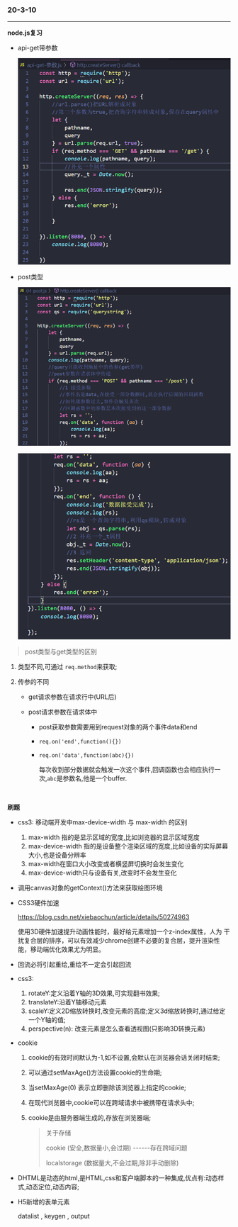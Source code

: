 ### 20-3-10

------

**node.js复习**

- api-get带参数

  ![image-20200310130615438](get.png)

- post类型

  ![image-20200310130905712](post1.png) 

  ![image-20200310130935914](post2.png)

> post类型与get类型的区别

1. 类型不同,可通过 `req.method`来获取;

2. 传参的不同

   - get请求参数在请求行中(URL后)

   - post请求参数在请求体中

     - post获取参数需要用到request对象的两个事件data和end

     - `req.on('end',function(){})`

     - `req.on('data',function(abc){})`

       每次收到部分数据就会触发一次这个事件,回调函数也会相应执行一次,`abc`是参数名,他是一个buffer.

​             

**刷题**

- css3: 移动端开发中max-device-width 与 max-width 的区别
  1. max-width 指的是显示区域的宽度,比如浏览器的显示区域宽度
  2. max-device-width 指的是设备整个渲染区域的宽度,比如设备的实际屏幕大小,也是设备分辨率
  3. max-width在窗口大小改变或者横竖屏切换时会发生变化
  4. max-device-width只与设备有关,改变时不会发生变化

- 调用canvas对象的getContext()方法来获取绘图环境

- CSS3硬件加速

  [ https://blog.csdn.net/xiebaochun/article/details/50274963 ]()

   使用3D硬件加速提升动画性能时，最好给元素增加一个z-index属性，人为 干扰复合层的排序，可以有效减少chrome创建不必要的复合层，提升渲染性能，移动端优化效果尤为明显。

- 回流必将引起重绘,重绘不一定会引起回流
- css3:
  1. rotateY:定义沿着Y轴的3D效果,可实现翻书效果;
  2. translateY:沿着Y轴移动元素
  3. scaleY:定义2D缩放转换时,改变元素的高度;定义3d缩放转换时,通过给定一个Y轴的值;
  4. perspective(n): 改变元素是怎么查看透视图(只影响3D转换元素)

- cookie

  1. cookie的有效时间默认为-1,如不设置,会默认在浏览器会话关闭时结束;

  2. 可以通过setMaxAge()方法设置cookie的生命期;

  3. 当setMaxAge(0) 表示立即删除该浏览器上指定的cookie;

  4. 在现代浏览器中,cookie可以在跨域请求中被携带在请求头中;

  5. cookie是由服务器端生成的,存放在浏览器端;

     > 关于存储
     >
     > cookie (安全,数据量小,会过期)      ------存在跨域问题
     >
     > localstorage (数据量大,不会过期,除非手动删除)

- DHTML是动态的html,是HTML,css和客户端脚本的一种集成,优点有:动态样式,动态定位,动态内容;

- H5新增的表单元素

  datalist  ,  keygen   ,  output